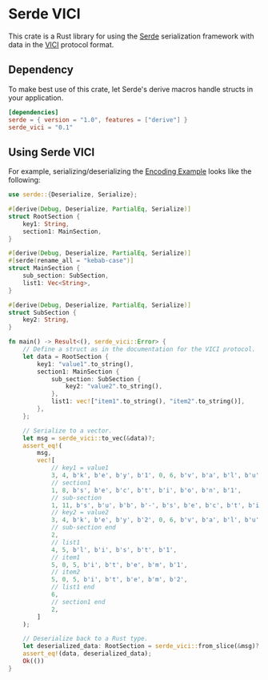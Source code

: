 Serde VICI
==========

This crate is a Rust library for using the [Serde][] serialization framework
with data in the [VICI][] protocol format.

## Dependency

To make best use of this crate, let Serde's derive macros handle structs in your
application.

```toml
[dependencies]
serde = { version = "1.0", features = ["derive"] }
serde_vici = "0.1"
```

## Using Serde VICI

For example, serializing/deserializing the [Encoding Example][] looks like the
following:

```rust
use serde::{Deserialize, Serialize};

#[derive(Debug, Deserialize, PartialEq, Serialize)]
struct RootSection {
    key1: String,
    section1: MainSection,
}

#[derive(Debug, Deserialize, PartialEq, Serialize)]
#[serde(rename_all = "kebab-case")]
struct MainSection {
    sub_section: SubSection,
    list1: Vec<String>,
}

#[derive(Debug, Deserialize, PartialEq, Serialize)]
struct SubSection {
    key2: String,
}

fn main() -> Result<(), serde_vici::Error> {
    // Define a struct as in the documentation for the VICI protocol.
    let data = RootSection {
        key1: "value1".to_string(),
        section1: MainSection {
            sub_section: SubSection {
                key2: "value2".to_string(),
            },
            list1: vec!["item1".to_string(), "item2".to_string()],
        },
    };

    // Serialize to a vector.
    let msg = serde_vici::to_vec(&data)?;
    assert_eq!(
        msg,
        vec![
            // key1 = value1
            3, 4, b'k', b'e', b'y', b'1', 0, 6, b'v', b'a', b'l', b'u', b'e', b'1',
            // section1
            1, 8, b's', b'e', b'c', b't', b'i', b'o', b'n', b'1',
            // sub-section
            1, 11, b's', b'u', b'b', b'-', b's', b'e', b'c', b't', b'i', b'o', b'n',
            // key2 = value2
            3, 4, b'k', b'e', b'y', b'2', 0, 6, b'v', b'a', b'l', b'u', b'e', b'2',
            // sub-section end
            2,
            // list1
            4, 5, b'l', b'i', b's', b't', b'1',
            // item1
            5, 0, 5, b'i', b't', b'e', b'm', b'1',
            // item2
            5, 0, 5, b'i', b't', b'e', b'm', b'2',
            // list1 end
            6,
            // section1 end
            2,
        ]
    );

    // Deserialize back to a Rust type.
    let deserialized_data: RootSection = serde_vici::from_slice(&msg)?;
    assert_eq!(data, deserialized_data);
    Ok(())
}
```

[Serde]:            https://github.com/serde-rs/serde
[VICI]:             https://github.com/strongswan/strongswan/blob/5.9.5/src/libcharon/plugins/vici/README.md
[Encoding Example]: https://github.com/strongswan/strongswan/blob/5.9.5/src/libcharon/plugins/vici/README.md#encoding-example
